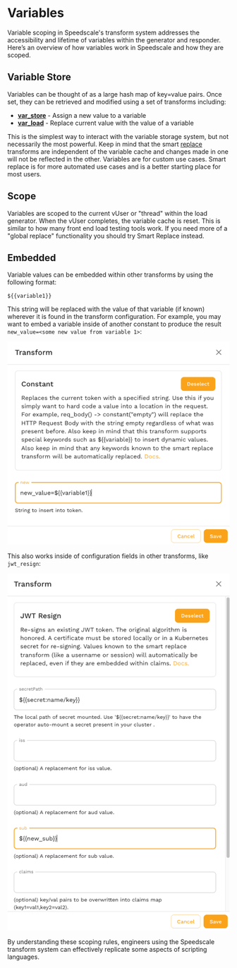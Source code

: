 # Variables

Variable scoping in Speedscale's transform system addresses the accessibility and lifetime of variables within the generator and responder. Here’s an overview of how variables work in Speedscale and how they are scoped.

## Variable Store

Variables can be thought of as a large hash map of key=value pairs. Once set, they can be retrieved and modified using a set of transforms including:

- **[var_store](../reference/transform-traffic/transforms/variable_store.md)** - Assign a new value to a variable
- **[var_load](../reference/transform-traffic/transforms/variable_store.md)** - Replace current value with the value of a variable

This is the simplest way to interact with the variable storage system, but not necessarily the most powerful. Keep in mind that the smart [replace](../reference/transform-traffic/transforms/smart_replace.md) transforms are independent of the variable cache and changes made in one will not be reflected in the other. Variables are for custom use cases. Smart replace is for more automated use cases and is a better starting place for most users.

## Scope

Variables are scoped to the current vUser or "thread" within the load generator. When the vUser completes, the variable cache is reset. This is similar to how many front end load testing tools work. If you need more of a "global replace" functionality you should try Smart Replace instead.

## Embedded

Variable values can be embedded within other transforms by using the following format:

```
${{variable1}}
```

This string will be replaced with the value of that variable (if known) wherever it is found in the transform configuration. For example, you may want to embed a variable inside of another constant to produce the result `new_value=<some new value from variable 1>`:

![constant](./variables/constant_example.png)

This also works inside of configuration fields in other transforms, like `jwt_resign`:

![jwt_example](./variables/jwt_example.png)

By understanding these scoping rules, engineers using the Speedscale transform system can effectively replicate some aspects of scripting languages.